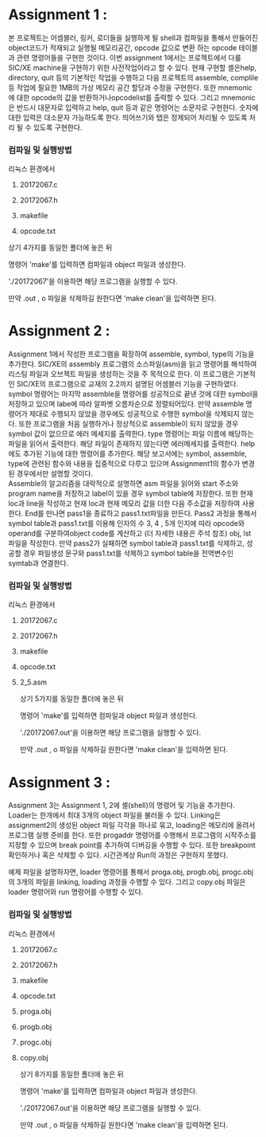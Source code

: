 # Assignment 1 :
본 프로젝트는 어셈블러, 링커, 로더들을 실행하게 될 shell과 컴파일을 통해서 만들어진 object코드가 적재되고 실행될 메모리공간, opcode 값으로 변환 하는 opcode 테이블과 관련 명령어들을 구현한 것이다. 이번 assignment 1에서는 프로젝트에서 다룰SIC/XE machine을 구현하기 위한 사전작업이라고 할 수 있다. 현재 구현할 셸은help, directory, quit 등의 기본적인 작업을 수행하고 다음 프로젝트의 assemble, complile 등 작업에 필요한 1MB의 가상 메모리 공간 할당과 수정을 구현한다. 또한 mnemonic에 대한 opcode의 값을 반환하거나opcodelist를 출력할 수 있다. 그리고 mnemonic은 반드시 대문자로 입력하고 help, quit 등과 같은 명령어는 소문자로 구현한다. 숫자에 대한 입력은 대소문자 가능하도록 한다. 띄어쓰기와 탭은 정제되어 처리될 수 있도록 처리 될 수 있도록 구현한다.



### 컴파일 및 실행방법

리눅스 환경에서 

1.  20172067.c

2.  20172067.h

3.  makefile

4.  opcode.txt

   상기 4가지를 동일한 폴더에 놓은 뒤

   명령어 'make'를 입력하면 컴파일과 object 파일과 생성한다.

   './20172067'을 이용하면 해당 프로그램을 실행할 수 있다.

   만약 .out , o 파일을 삭제하길 원한다면 'make clean'을 입력하면 된다.







# Assignment 2 : 
Assignment 1에서 작성한 프로그램을 확장하여 assemble, symbol, type의 기능을 추가한다. SIC/XE의 assembly 프로그램의 소스파일(asm)을 읽고 명령어를 해석하여 리스팅 파일과 오브젝트 파일을 생성하는 것을 주 목적으로 한다. 이 프로그램은 기본적인 SIC/XE의 프로그램으로 교재의 2.2까지 설명된 어셈블러 기능을 구현하였다. symbol 명령어는 마지막 assemble을 명령어를 성공적으로 끝낸 것에 대한 symbol을 저장하고 있으며 labe에 따라 알파벳 오름차순으로 정렬되어있다. 만약 assemble 명령어가 제대로 수행되지 않았을 경우에도 성공적으로 수행한 symbol을 삭제되지 않는다. 또한 프로그램을 처음 실행하거나 정상적으로 assemble이 되지 않았을 경우 symbol 값이 없으므로 에러 메세지를 출력한다. type 명령어는 파일 이름에 해당하는 파일을 읽어서 출력한다. 해당 파일이 존재하지 않는다면 에러메세지를 출력한다.  help에도 추가된 기능에 대한 명령어를 추가한다.
 	해당 보고서에는 symbol, assemble, type에 관련된 함수와 내용을 집중적으로 다루고 있으며 Assignment1의 함수가 변경된 경우에서만 설명할 것이다.  
Assemble의 알고리즘을 대략적으로 설명하면 asm 파일을 읽어와 start 주소와 program name을 저장하고 label이 있을 경우 symbol table에 저장한다. 또한 현재 loc과 line을 작성하고 현재 loc과 현재 메모리 값을 더한 다음 주소값을 저장하여 사용한다. End를 만나면 pass1을 종료하고 pass1.txt파일을 만든다. Pass2 과정을 통해서 symbol table과 pass1.txt를 이용해 인자의 수 3, 4 , 5개 인지에 따라 opcode와 operand를 구분하여object code를 계산하고 (더 자세한 내용은 주석 참조) obj, lst 파일을 작성한다. 만약 pass2가 실패하면 symbol table과 pass1.txt를 삭제하고, 성공할 경우 파일생성 문구와 pass1.txt를 삭제하고 symbol table을 전역변수인 symtab과 연결한다.



### 컴파일 및 실행방법

리눅스 환경에서  

1. 20172067.c

2. 20172067.h

3. makefile

4. opcode.txt

5. 2_5.asm

   상기 5가지를 동일한 폴더에 놓은 뒤

   명령어 'make'를 입력하면 컴파일과 object 파일과 생성한다.

   './20172067.out'을 이용하면 해당 프로그램을 실행할 수 있다.

   만약 .out , o 파일을 삭제하길 원한다면 'make clean'을 입력하면 된다.
   





# Assignment 3 : 

Assignment 3는 Assignment 1, 2에 셸(shell)의 명령어 및 기능을 추가한다. Loader는 한개에서 최대 3개의 object 파일을 불러올 수 있다. Linking은 assignment2의  생성된 object 파일 각각을 하나로 묶고, loading은 메모리에 올려서 프로그램 실행 준비를 한다. 또한 progaddr 명령어를 수행해서 프로그램의 시작주소를 지정할 수 있으며 break point를 추가하여 디버깅을 수행할 수 있다. 또한 breakpoint 확인하거나 혹은 삭제할 수 있다. 시간관계상 Run의 과정은 구현하지 못했다. 

예제 파일을 설명하자면, loader 명령어를 통해서 proga.obj, progb.obj, progc.obj의 3개의 파일을 linking, loading 과정을 수행할 수 있다. 그리고 copy.obj 파일은 loader 명령어와 run 명령어를 수행할 수 있다.



### 컴파일 및 실행방법

리눅스 환경에서 

1. 20172067.c

2. 20172067.h

3. makefile

4. opcode.txt

5. proga.obj

6. progb.obj

7. progc.obj

8. copy.obj

   상기 8가지를 동일한 폴더에 놓은 뒤

   명령어 'make'를 입력하면 컴파일과 object 파일과 생성한다.

   './20172067.out'을 이용하면 해당 프로그램을 실행할 수 있다.

   만약 .out , o 파일을 삭제하길 원한다면 'make clean'을 입력하면 된다.

